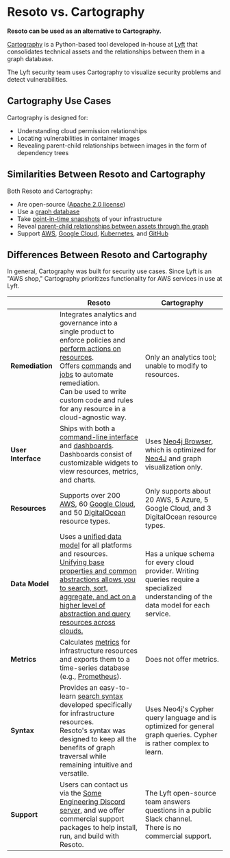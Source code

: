 # Resoto vs. Cartography

**Resoto can be used as an alternative to Cartography.**

[Cartography](https://lyft.github.io/cartography) is a Python-based tool developed in-house at [Lyft](https://lyft.com) that consolidates technical assets and the relationships between them in a graph database.

The Lyft security team uses Cartography to visualize security problems and detect vulnerabilities.

## Cartography Use Cases

Cartography is designed for:

- Understanding cloud permission relationships
- Locating vulnerabilities in container images
- Revealing parent-child relationships between images in the form of dependency trees

## Similarities Between Resoto and Cartography

Both Resoto and Cartography:

- Are open-source ([Apache 2.0 license](https://www.apache.org/licenses/LICENSE-2.0))
- Use a [graph database](/docs/concepts/asset-inventory-graph)
- Take [point-in-time snapshots](/docs/concepts/cloud-data-sync) of your infrastructure
- Reveal [parent-child relationships between assets through the graph](/docs/concepts/asset-inventory-graph#edges)
- Support [AWS](/docs/reference/data-models/aws), [Google Cloud](/docs/reference/data-models/google-cloud), [Kubernetes](/docs/reference/data-models/kubernetes), and [GitHub](/docs/reference/data-models/github)

## Differences Between Resoto and Cartography

In general, Cartography was built for security use cases. Since Lyft is an "AWS shop," Cartography prioritizes functionality for AWS services in use at Lyft.

|  | Resoto | Cartography |
| --- | --- | --- |
| **Remediation** | Integrates analytics and governance into a single product to enforce policies and [perform actions on resources](/docs/concepts/resource-management).<br /> Offers [commands](/docs/reference/cli) and [jobs](/docs/concepts/automation#jobs) to automate remediation.<br />Can be used to write custom code and rules for any resource in a cloud-agnostic way. | Only an analytics tool; unable to modify to resources. |
| **User Interface** | Ships with both a [command-line interface](/docs/reference/cli) and [dashboards](/docs/reference/user-interface/dashboards).<br />Dashboards consist of customizable widgets to view resources, metrics, and charts. | Uses [Neo4j Browser](https://neo4j.com/developer/neo4j-browser), which is optimized for [Neo4J](https://neo4j.com) and graph visualization only. |
| **Resources** | Supports over 200 [AWS](/docs/reference/data-models/aws), 60 [Google Cloud](/docs/reference/data-models/google-cloud), and 50 [DigitalOcean](/docs/reference/data-models/digitalocean) resource types. | Only supports about 20 AWS, 5 Azure, 5 Google Cloud, and 3 DigitalOcean resource types. |
| **Data Model** | Uses a [unified data model](/docs/reference/data-models) for all platforms and resources.<br />[Unifying base properties and common abstractions allows you to search, sort, aggregate, and act on a higher level of abstraction and query resources across clouds.](/blog/multi-cloud-resource-management-with-resoto) | Has a unique schema for every cloud provider. Writing queries require a specialized understanding of the data model for each service. |
| **Metrics** | Calculates [metrics](/docs/reference/components/metrics) for infrastructure resources and exports them to a time-series database (e.g., [Prometheus](https://prometheus.io)). | Does not offer metrics. |
| **Syntax** | Provides an easy-to-learn [search syntax](/docs/reference/search) developed specifically for infrastructure resources.<br />Resoto's syntax was designed to keep all the benefits of graph traversal while remaining intuitive and versatile. | Uses Neo4j's Cypher query language and is optimized for general graph queries. Cypher is rather complex to learn. |
| **Support** | Users can contact us via the [Some Engineering Discord server](https://discord.gg/someengineering), and we offer commercial support packages to help install, run, and build with Resoto. | The Lyft open-source team answers questions in a public Slack channel.<br />There is no commercial support. |
